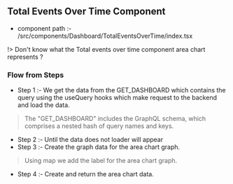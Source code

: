## Total Events Over Time Component

- component path :- /src/components/Dashboard/TotalEventsOverTime/index.tsx

!> Don't know what the Total events over time component area chart represents ?

### Flow from Steps

- Step 1 :- We get the data from the GET_DASHBOARD which contains the query using the useQuery hooks which make request to the backend and load the data.
> The "GET_DASHBOARD" includes the GraphQL schema, which comprises a nested hash of query names and keys.
- Step 2 :- Until the data does not loader will appear
- Step 3 :- Create the graph data for the area chart graph.
> Using map we add the label for the area chart graph.
- Step 4 :- Create and return the area chart data.
